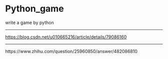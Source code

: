# Python_game
write a game by python <hr>
https://blog.csdn.net/u010665216/article/details/79086160
<hr>
https://www.zhihu.com/question/25960850/answer/482086810
